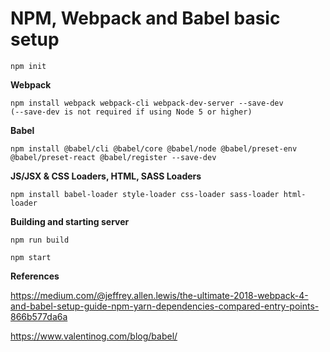 # NPM, Webpack and Babel basic setup

    npm init

**Webpack**
    
    npm install webpack webpack-cli webpack-dev-server --save-dev 
    (--save-dev is not required if using Node 5 or higher)
    
**Babel**

    npm install @babel/cli @babel/core @babel/node @babel/preset-env @babel/preset-react @babel/register --save-dev
    
**JS/JSX & CSS Loaders, HTML, SASS Loaders**

    npm install babel-loader style-loader css-loader sass-loader html-loader


**Building and starting server**

    npm run build

    npm start

**References**

https://medium.com/@jeffrey.allen.lewis/the-ultimate-2018-webpack-4-and-babel-setup-guide-npm-yarn-dependencies-compared-entry-points-866b577da6a

https://www.valentinog.com/blog/babel/
